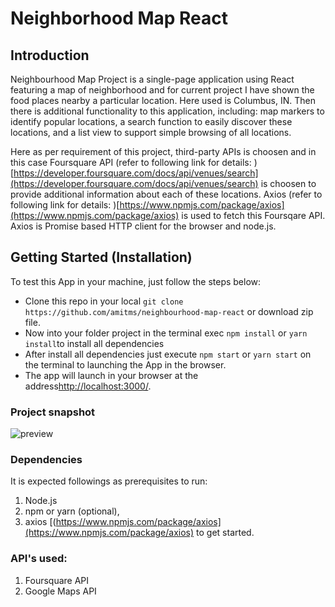 # Neighborhood Map React
## Introduction
Neighbourhood Map Project is a single-page application using React featuring a map of neighborhood and for current project I have shown the food places nearby a particular location. Here used is Columbus, IN. Then there is additional functionality to this application, including: map markers to identify popular locations, a search function to easily discover these locations, and a list view to support simple browsing of all locations. 

Here as per requirement of this project, third-party APIs is choosen and in this case Foursquare API (refer to following link for details: ) [https://developer.foursquare.com/docs/api/venues/search](https://developer.foursquare.com/docs/api/venues/search) is choosen to provide additional information about each of these locations. Axios (refer to following link for details: )[https://www.npmjs.com/package/axios](https://www.npmjs.com/package/axios) is used to fetch this Foursqare API. Axios is Promise based HTTP client for the browser and node.js.

## Getting Started (Installation)
To test this App in your machine, just follow the steps below:
- Clone this repo in your local ```git clone https://github.com/amitms/neighbourhood-map-react``` or download zip file.
- Now into your folder project in the terminal exec ```npm install```  or ```yarn install```to install all dependencies
- After install all dependencies just execute ```npm start``` or ```yarn start``` on the terminal to launching the App in the browser.
- The app will launch in your browser at the address[http://localhost:3000/](http://localhost:3000/).

### Project snapshot
![preview](https://github.com/amitms/neighbourhood-map-react/Capture.JPG)

### Dependencies
It is expected followings as prerequisites to run: 
1. Node.js
2. npm or yarn (optional), 
3. axios [(https://www.npmjs.com/package/axios](https://www.npmjs.com/package/axios) to get started.

### API's used:
1. Foursquare API
2. Google Maps API
